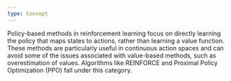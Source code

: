 ```yaml
---
type: Concept
---
```


Policy-based methods in reinforcement learning focus on directly learning the policy that maps states to actions, rather than learning a value function. These methods are particularly useful in continuous action spaces and can avoid some of the issues associated with value-based methods, such as overestimation of values. Algorithms like REINFORCE and Proximal Policy Optimization (PPO) fall under this category.